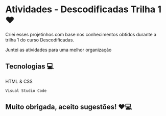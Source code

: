 # Atividades - Descodificadas Trilha 1 ❤️

Criei esses projetinhos com base nos conhecimentos obtidos durante a trilha 1 do curso Descodificadas.

Juntei as atividades para uma melhor organização

## Tecnologias 💻
HTML & CSS

```
Visual Studio Code
```

## Muito obrigada, aceito sugestões! ❤️💻
